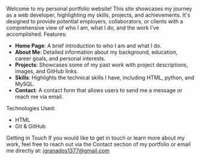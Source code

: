 Welcome to my personal portfolio website! This site showcases my journey as a web developer, highlighting my skills, projects, and achievements. 
It's designed to provide potential employers, collaborators, or clients with a comprehensive view of who I am, what I do, and the work I’ve accomplished.
Features:

- **Home Page**: A brief introduction to who I am and what I do.
- **About Me**: Detailed information about my background, education, career goals, and personal interests.
- **Projects**: Showcases some of my past work with project descriptions, images, and GitHub links.
- **Skills**: Highlights the technical skills I have, including HTML, python, and MySQL.
- **Contact**: A contact form that allows users to send me a message or reach me via email.

Technologies Used:
- HTML
- Git & GitHub

Getting in Touch
If you would like to get in touch or learn more about my work, 
feel free to reach out via the Contact section of my portfolio or email me directly at: jgranados1377@gmail.com

